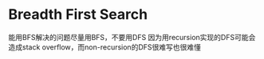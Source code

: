# Breadth First Search

能用BFS解决的问题尽量用BFS，不要用DFS
因为用recursion实现的DFS可能会造成stack overflow，而non-recursion的DFS很难写也很难懂

